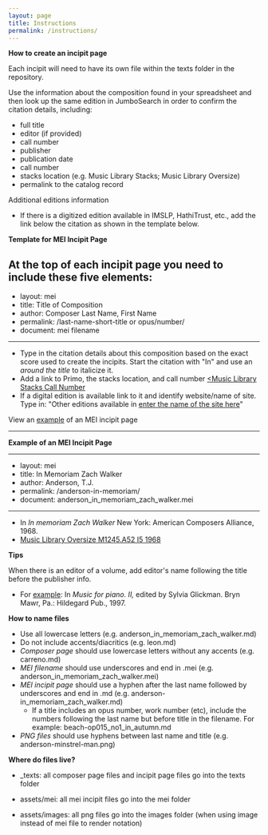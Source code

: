 ```yaml
---
layout: page
title: Instructions
permalink: /instructions/
---
```

**How to create an incipit page**

Each incipit will need to have its own file within the texts folder in the repository.

Use the information about the composition found in your spreadsheet and then look up the same edition in JumboSearch in order to confirm the citation details, including:
- full title
- editor (if provided)
- call number
- publisher
- publication date
- call number
- stacks location (e.g. Music Library Stacks; Music Library Oversize)
- permalink to the catalog record

Additional editions information
- If there is a digitized edition available in IMSLP, HathiTrust, etc., add the link below the citation as shown in the template below.


**Template for MEI Incipit Page**

At the top of each incipit page you need to include these five elements:
---
- layout: mei
- title: Title of Composition
- author: Composer Last Name, First Name
- permalink: /last-name-short-title or opus/number/
- document: mei filename
---

- Type in the citation details about this composition based on the exact score used to create the incipits. Start the citation with "In" and use an *around the title* to italicize it.
- Add a link to Primo, the stacks location, and call number <a href="Primo Link" target="_blank"><Music Library Stacks Call Number</a>
- If a digital edition is available link to it and identify website/name of site. Type in: "Other editions available in <a href="external link" target="_blank">enter the name of the site here</a>"

View an [example](https://github.com/annakijas1/rebalancing-music-canon/blob/main/_texts/beach-op015_no1_in_autumn.md) of an MEI incipit page

---

**Example of an MEI Incipit Page**

---
- layout: mei
- title: In Memoriam Zach Walker
- author: Anderson, T.J.
- permalink: /anderson-in-memoriam/
- document: anderson_in_memoriam_zach_walker.mei
---

- In *In memoriam Zach Walker* New York: American Composers Alliance, 1968.
- <a href="https://tufts-primo.hosted.exlibrisgroup.com/permalink/f/bnf7qa/01TUN_ALMA21104821390003851" target="_blank">Music Library Oversize M1245.A52 I5 1968</a>

**Tips**

When there is an editor of a volume, add editor's name following the title before the publisher info.
- For [example](https://github.com/annakijas1/rebalancing-music-canon/blob/main/_texts/beach-op015_no1_in_autumn.md): In *Music for piano. II,* edited by Sylvia Glickman. Bryn Mawr, Pa.: Hildegard Pub., 1997.

**How to name files**
- Use all lowercase letters (e.g. anderson_in_memoriam_zach_walker.md)
- Do not include accents/diacritics (e.g. leon.md)
- *Composer page* should use lowercase letters without any accents (e.g. carreno.md)
- *MEI filename* should use underscores and end in .mei (e.g. anderson_in_memoriam_zach_walker.mei)
- *MEI incipit page* should use a hyphen after the last name followed by underscores and end in .md (e.g. anderson-in_memoriam_zach_walker.md)
  - If a title includes an opus number, work number (etc), include the numbers following the last name but before title in the filename. For example: beach-op015_no1_in_autumn.md
- *PNG files* should use hyphens between last name and title (e.g. anderson-minstrel-man.png)

**Where do files live?**
- _texts: all composer page files and incipit page files go into the texts folder

- assets/mei: all mei incipit files go into the mei folder

- assets/images: all png files go into the images folder (when using image instead of mei file to render notation)
